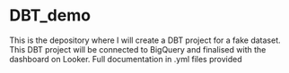 # DBT_demo
This is the depository where I will create a DBT project for a fake dataset. This DBT project will be connected to BigQuery and finalised with the dashboard on Looker. Full documentation in .yml files provided
